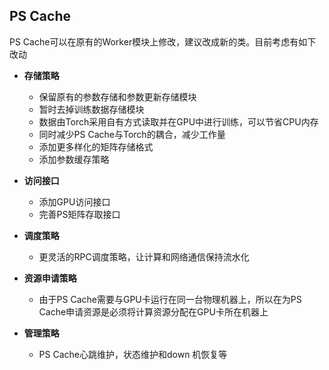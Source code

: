 ## PS Cache

PS Cache可以在原有的Worker模块上修改，建议改成新的类。目前考虑有如下改动

* **存储策略**
	* 保留原有的参数存储和参数更新存储模块
	* 暂时去掉训练数据存储模块
	* 数据由Torch采用自有方式读取并在GPU中进行训练，可以节省CPU内存
	* 同时减少PS Cache与Torch的耦合，减少工作量
	* 添加更多样化的矩阵存储格式
	* 添加参数缓存策略

* **访问接口**
	* 添加GPU访问接口
	* 完善PS矩阵存取接口
* **调度策略**
	* 更灵活的RPC调度策略，让计算和网络通信保持流水化

* **资源申请策略**
	* 由于PS Cache需要与GPU卡运行在同一台物理机器上，所以在为PS Cache申请资源是必须将计算资源分配在GPU卡所在机器上

* **管理策略**
	* PS Cache心跳维护，状态维护和down 机恢复等
